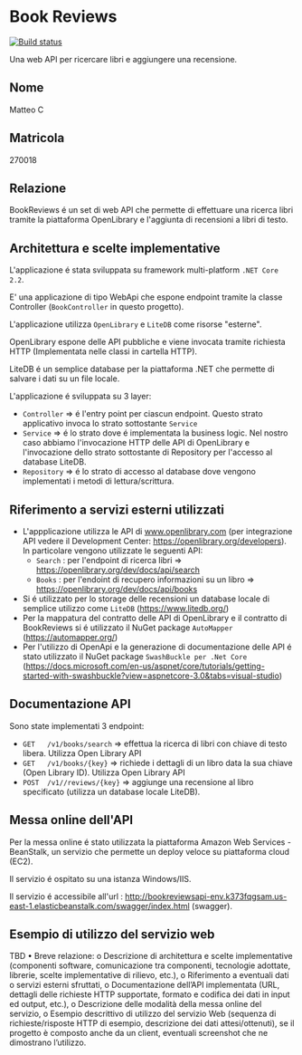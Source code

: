 # Book Reviews

[![Build status](https://ci.appveyor.com/api/projects/status/xoudmkvb46n3ccd5?svg=true)](https://ci.appveyor.com/project/matteoUniUrb/bookreviews)

Una web API per ricercare libri e aggiungere una recensione. 

## Nome

Matteo C 
 
## Matricola
270018


## Relazione

BookReviews é un set di web API che permette di effettuare una ricerca libri tramite la piattaforma OpenLibrary e l'aggiunta di recensioni a libri di testo.

## Architettura e scelte implementative

L'applicazione é stata sviluppata su framework multi-platform `.NET Core 2.2`.

E' una applicazione di tipo WebApi che espone endpoint tramite la classe Controller (`BookController` in questo progetto).

L'applicazione utilizza `OpenLibrary` e `LiteDB` come risorse "esterne".

OpenLibrary espone delle API pubbliche e viene invocata tramite richiesta HTTP (Implementata nelle classi in cartella HTTP).

LiteDB é un semplice database per la piattaforma .NET che permette di salvare i dati su un file locale.

L'applicazione é sviluppata su 3 layer:

* `Controller`    => é l'entry point per ciascun endpoint. Questo strato applicativo invoca lo strato sottostante `Service`
* `Service`   => é lo strato dove é implementata la business logic. Nel nostro caso abbiamo l'invocazione HTTP delle API di OpenLibrary e l'invocazione dello strato sottostante di Repository per l'accesso al database LiteDB.
* `Repository`    => é lo strato di accesso al database dove vengono implementati i metodi di lettura/scrittura.


## Riferimento a servizi esterni utilizzati

* L'appplicazione utilizza le API di www.openlibrary.com (per integrazione API vedere il Development Center: https://openlibrary.org/developers). In particolare vengono utilizzate le seguenti API:
    * `Search` : per l'endpoint di ricerca libri => https://openlibrary.org/dev/docs/api/search
    * `Books` : per l'endoint di recupero informazioni su un libro => https://openlibrary.org/dev/docs/api/books
* Si é utilizzato per lo storage delle recensioni un database locale di semplice utilizzo come `LiteDB` (https://www.litedb.org/)
* Per la mappatura del contratto delle API di OpenLibrary e il contratto di BookReviews si é utilizzato il NuGet package `AutoMapper` (https://automapper.org/)
* Per l'utilizzo di OpenApi e la generazione di documentazione delle API é stato utilizzato il NuGet package `SwashBuckle per .Net Core` (https://docs.microsoft.com/en-us/aspnet/core/tutorials/getting-started-with-swashbuckle?view=aspnetcore-3.0&tabs=visual-studio)

## Documentazione API

Sono state implementati 3 endpoint:

* `GET   /v1/books/search`  => effettua la ricerca di libri con chiave di testo libera. Utilizza Open Library API
* `GET   /v1/books/{key}`    => richiede i dettagli di un libro data la sua chiave (Open Library ID). Utilizza Open Library API
* `POST  /v1//reviews/{key}`  => aggiunge una recensione al libro specificato (utilizza un database locale LiteDB).

## Messa online dell'API

Per la messa online é stato utilizzata la piattaforma Amazon Web Services - BeanStalk, un servizio che permette un deploy veloce su piattaforma cloud (EC2).

Il servizio é ospitato su una istanza Windows/IIS.

Il servizio é accessibile all'url : http://bookreviewsapi-env.k373fqgsam.us-east-1.elasticbeanstalk.com/swagger/index.html (swagger).

## Esempio di utilizzo del servizio web

TBD
• Breve relazione:
o Descrizione di architettura e scelte implementative (componenti
software, comunicazione tra componenti, tecnologie adottate,
librerie, scelte implementative di rilievo, etc.),
o Riferimento a eventuali dati o servizi esterni sfruttati,
o Documentazione dell’API implementata (URL, dettagli delle
richieste HTTP supportate, formato e codifica dei dati in input
ed output, etc.),
o Descrizione delle modalità della messa online del servizio,
o Esempio descrittivo di utilizzo del servizio Web (sequenza di
richieste/risposte HTTP di esempio, descrizione dei dati
attesi/ottenuti), se il progetto è composto anche da un client,
eventuali screenshot che ne dimostrano l’utilizzo.